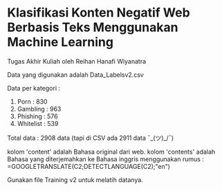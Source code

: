 # Klasifikasi Konten Negatif Web Berbasis Teks Menggunakan Machine Learning
Tugas Akhir Kuliah oleh Reihan Hanafi Wiyanatra

Data yang digunakan adalah Data_Labelsv2.csv

Data per kategori :
1. Porn : 830
2. Gambling : 963
3. Phishing : 576
4. Whitelist : 539

Total data : 2908 data (tapi di CSV ada 2911 data ¯\_(ツ)_/¯)

kolom 'content' adalah Bahasa original dari web.
kolom 'contents' adalah Bahasa yang diterjemahkan ke Bahasa inggris menggunakan rumus : =GOOGLETRANSLATE(C2;DETECTLANGUAGE(C2);"en")

Gunakan file Training v2 untuk melatih datanya.
